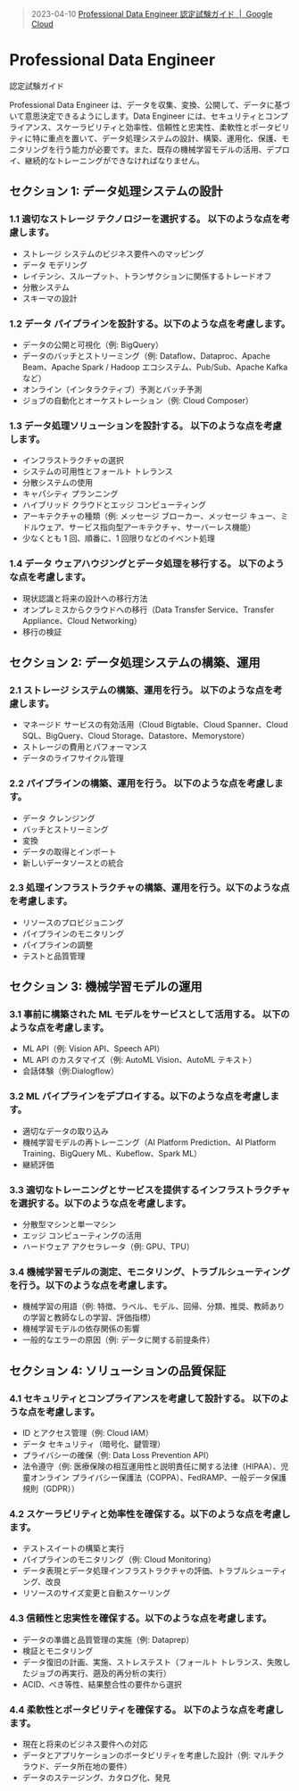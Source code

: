 > 2023-04-10 [Professional Data Engineer 認定試験ガイド  |  Google Cloud](https://cloud.google.com/certification/guides/data-engineer?hl=ja)

# Professional Data Engineer

認定試験ガイド

Professional Data Engineer は、データを収集、変換、公開して、データに基づいて意思決定できるようにします。Data Engineer には、セキュリティとコンプライアンス、スケーラビリティと効率性、信頼性と忠実性、柔軟性とポータビリティに特に重点を置いて、データ処理システムの設計、構築、運用化、保護、モニタリングを行う能力が必要です。また、既存の機械学習モデルの活用、デプロイ、継続的なトレーニングができなければなりません。

## セクション 1: データ処理システムの設計

### 1.1 適切なストレージ テクノロジーを選択する。 以下のような点を考慮します。

- ストレージ システムのビジネス要件へのマッピング
- データ モデリング
- レイテンシ、スループット、トランザクションに関係するトレードオフ
- 分散システム
- スキーマの設計

### 1.2 データ パイプラインを設計する。以下のような点を考慮します。

- データの公開と可視化（例: BigQuery）
- データのバッチとストリーミング（例: Dataflow、Dataproc、Apache Beam、Apache Spark / Hadoop エコシステム、Pub/Sub、Apache Kafka など）
- オンライン（インタラクティブ）予測とバッチ予測
- ジョブの自動化とオーケストレーション（例: Cloud Composer）

### 1.3 データ処理ソリューションを設計する。 以下のような点を考慮します。

- インフラストラクチャの選択
- システムの可用性とフォールト トレランス
- 分散システムの使用
- キャパシティ プランニング
- ハイブリッド クラウドとエッジ コンピューティング
- アーキテクチャの種類（例: メッセージ ブローカー、メッセージ キュー、ミドルウェア、サービス指向型アーキテクチャ、サーバーレス機能）
- 少なくとも 1 回、順番に、1 回限りなどのイベント処理

### 1.4 データ ウェアハウジングとデータ処理を移行する。 以下のような点を考慮します。

- 現状認識と将来の設計への移行方法
- オンプレミスからクラウドへの移行（Data Transfer Service、Transfer Appliance、Cloud Networking）
- 移行の検証

## セクション 2: データ処理システムの構築、運用

### 2.1 ストレージ システムの構築、運用を行う。 以下のような点を考慮します。

- マネージド サービスの有効活用（Cloud Bigtable、Cloud Spanner、Cloud SQL、BigQuery、Cloud Storage、Datastore、Memorystore）
- ストレージの費用とパフォーマンス
- データのライフサイクル管理

### 2.2 パイプラインの構築、運用を行う。 以下のような点を考慮します。

- データ クレンジング
- バッチとストリーミング
- 変換
- データの取得とインポート
- 新しいデータソースとの統合

### 2.3 処理インフラストラクチャの構築、運用を行う。以下のような点を考慮します。

- リソースのプロビジョニング
- パイプラインのモニタリング
- パイプラインの調整
- テストと品質管理

## セクション 3: 機械学習モデルの運用

### 3.1 事前に構築された ML モデルをサービスとして活用する。 以下のような点を考慮します。

- ML API（例: Vision API、Speech API）
- ML API のカスタマイズ（例: AutoML Vision、AutoML テキスト）
- 会話体験（例:Dialogflow）

### 3.2 ML パイプラインをデプロイする。以下のような点を考慮します。

- 適切なデータの取り込み
- 機械学習モデルの再トレーニング（AI Platform Prediction、AI Platform Training、BigQuery ML、Kubeflow、Spark ML）
- 継続評価

### 3.3 適切なトレーニングとサービスを提供するインフラストラクチャを選択する。以下のような点を考慮します。

- 分散型マシンと単一マシン
- エッジ コンピューティングの活用
- ハードウェア アクセラレータ（例: GPU、TPU）

### 3.4 機械学習モデルの測定、モニタリング、トラブルシューティングを行う。以下のような点を考慮します。

- 機械学習の用語（例: 特徴、ラベル、モデル、回帰、分類、推奨、教師ありの学習と教師なしの学習、評価指標）
- 機械学習モデルの依存関係の影響
- 一般的なエラーの原因（例: データに関する前提条件）

## セクション 4: ソリューションの品質保証

### 4.1 セキュリティとコンプライアンスを考慮して設計する。 以下のような点を考慮します。

- ID とアクセス管理（例: Cloud IAM）
- データ セキュリティ（暗号化、鍵管理）
- プライバシーの確保（例: Data Loss Prevention API）
- 法令遵守（例: 医療保険の相互運用性と説明責任に関する法律（HIPAA）、児童オンライン プライバシー保護法（COPPA）、FedRAMP、一般データ保護規則（GDPR））

### 4.2 スケーラビリティと効率性を確保する。以下のような点を考慮します。

- テストスイートの構築と実行
- パイプラインのモニタリング（例: Cloud Monitoring）
- データ表現とデータ処理インフラストラクチャの評価、トラブルシューティング、改良
- リソースのサイズ変更と自動スケーリング

### 4.3 信頼性と忠実性を確保する。以下のような点を考慮します。

- データの準備と品質管理の実施（例: Dataprep）
- 検証とモニタリング
- データ復旧の計画、実施、ストレステスト（フォールト トレランス、失敗したジョブの再実行、遡及的再分析の実行）
- ACID、べき等性、結果整合性の要件から選択

### 4.4 柔軟性とポータビリティを確保する。 以下のような点を考慮します。

- 現在と将来のビジネス要件への対応
- データとアプリケーションのポータビリティを考慮した設計（例: マルチクラウド、データ所在地の要件）
- データのステージング、カタログ化、発見

